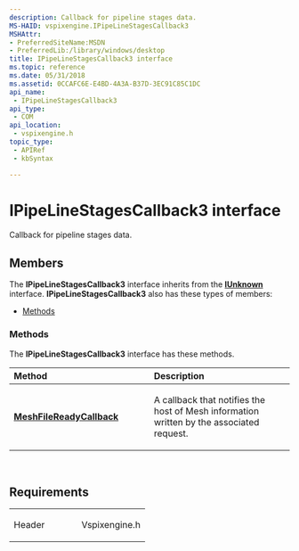 ```yaml
---
description: Callback for pipeline stages data.
MS-HAID: vspixengine.IPipeLineStagesCallback3
MSHAttr:
- PreferredSiteName:MSDN
- PreferredLib:/library/windows/desktop
title: IPipeLineStagesCallback3 interface
ms.topic: reference
ms.date: 05/31/2018
ms.assetid: 0CCAFC6E-E4BD-4A3A-B37D-3EC91C85C1DC
api_name: 
 - IPipeLineStagesCallback3
api_type: 
 - COM
api_location: 
 - vspixengine.h
topic_type: 
 - APIRef
 - kbSyntax

---
```


# <span id="vspixengine.ipipelinestagescallback3"></span>IPipeLineStagesCallback3 interface

Callback for pipeline stages data.

## Members

The **IPipeLineStagesCallback3** interface inherits from the [**IUnknown**](/windows/desktop/api/unknwn/nn-unknwn-iunknown) interface. **IPipeLineStagesCallback3** also has these types of members:

-   [Methods](#methods)

### <span id="methods"></span>Methods

The **IPipeLineStagesCallback3** interface has these methods.

<table><colgroup><col style="width: 50%" /><col style="width: 50%" /></colgroup><thead><tr class="header"><th style="text-align: left;">Method</th><th style="text-align: left;">Description</th></tr></thead><tbody><tr class="odd"><td style="text-align: left;"><a href="/windows/desktop/direct3dtools/ipipelinestagescallback3-meshfilereadycallback-bstr"><strong>MeshFileReadyCallback</strong></a></td><td style="text-align: left;"><p>A callback that notifies the host of Mesh information written by the associated request.</p></td></tr></tbody></table>

 

## Requirements

<table><colgroup><col style="width: 50%" /><col style="width: 50%" /></colgroup><tbody><tr class="odd"><td><p>Header</p></td><td>Vspixengine.h</td></tr></tbody></table>

 

 
